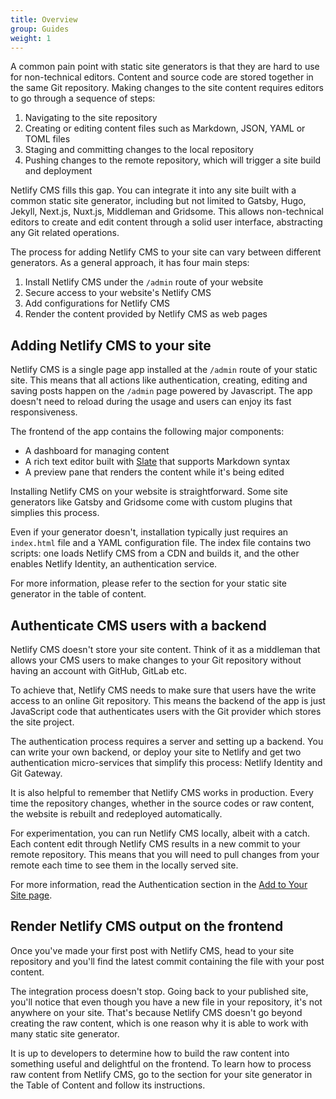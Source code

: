 ```yaml
---
title: Overview
group: Guides
weight: 1
---
```


A common pain point with static site generators is that they are hard to use for non-technical editors. Content and source code are stored together in the same Git repository. Making changes to the site content requires editors to go through a sequence of steps:

1. Navigating to the site repository
2. Creating or editing content files such as Markdown, JSON, YAML or TOML files
3. Staging and committing changes to the local repository
4. Pushing changes to the remote repository, which will trigger a site build and deployment

Netlify CMS fills this gap. You can integrate it into any site built with a common static site generator, including but not limited to Gatsby, Hugo, Jekyll, Next.js, Nuxt.js, Middleman and Gridsome. This allows non-technical editors to create and edit content through a solid user interface, abstracting any Git related operations.

The process for adding Netlify CMS to your site can vary between different generators. As a general approach, it has four main steps:

1. Install Netlify CMS under the `/admin` route of your website
2. Secure access to your website's Netlify CMS
3. Add configurations for Netlify CMS
4. Render the content provided by Netlify CMS as web pages

## Adding Netlify CMS to your site

Netlify CMS is a single page app installed at the `/admin` route of your static site. This means that all actions like authentication, creating, editing and saving posts happen on the `/admin` page powered by Javascript. The app doesn't need to reload during the usage and users can enjoy its fast responsiveness.

The frontend of the app contains the following major components:

- A dashboard for managing content
- A rich text editor built with [Slate](https://github.com/ianstormtaylor/slate) that supports Markdown syntax
- A preview pane that renders the content while it's being edited

Installing Netlify CMS on your website is straightforward. Some site generators like Gatsby and Gridsome come with custom plugins that simplies this process.

Even if your generator doesn't, installation typically just requires an `index.html` file and a YAML configuration file. The index file contains two scripts: one loads Netlify CMS from a CDN and builds it, and the other enables Netlify Identity, an authentication service.

For more information, please refer to the section for your static site generator in the table of content.

## Authenticate CMS users with a backend

Netlify CMS doesn't store your site content. Think of it as a middleman that allows your CMS users to make changes to your Git repository without having an account with GitHub, GitLab etc.

To achieve that, Netlify CMS needs to make sure that users have the write access to an online Git repository. This means the backend of the app is just JavaScript code that authenticates users with the Git provider which stores the site project.

The authentication process requires a server and setting up a backend. You can write your own backend, or deploy your site to Netlify and get two authentication micro-services that simplify this process: Netlify Identity and Git Gateway.

It is also helpful to remember that Netlify CMS works in production. Every time the repository changes, whether in the source codes or raw content, the website is rebuilt and redeployed automatically.

For experimentation, you can run Netlify CMS locally, albeit with a catch. Each content edit through Netlify CMS results in a new commit to your remote repository. This means that you will need to pull changes from your remote each time to see them in the locally served site.

For more information, read the Authentication section in the [Add to Your Site page](https://www.netlifycms.org/docs/add-to-your-site/).

## Render Netlify CMS output on the frontend

Once you've made your first post with Netlify CMS, head to your site repository and you'll find the latest commit containing the file with your post content.

The integration process doesn't stop. Going back to your published site, you'll notice that even though you have a new file in your repository, it's not anywhere on your site. That's because Netlify CMS doesn't go beyond creating the raw content, which is one reason why it is able to work with many static site generator.

It is up to developers to determine how to build the raw content into something useful and delightful on the frontend. To learn how to process raw content from Netlify CMS, go to the section for your site generator in the Table of Content and follow its instructions.
